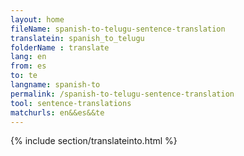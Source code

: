 ```yaml
---
layout: home
fileName: spanish-to-telugu-sentence-translation
translatein: spanish_to_telugu
folderName : translate
lang: en
from: es
to: te
langname: spanish-to
permalink: /spanish-to-telugu-sentence-translation
tool: sentence-translations
matchurls: en&&es&&te
---
```

{% include section/translateinto.html %}
